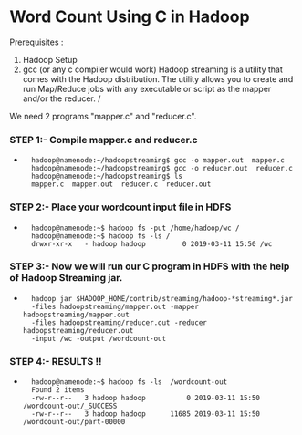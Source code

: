 # Word Count Using C in Hadoop
Prerequisites :
1. Hadoop Setup
2. gcc (or any c compiler would work)
Hadoop streaming is a utility that comes with the Hadoop distribution. The utility allows you to create and run Map/Reduce jobs with any executable or script as the mapper and/or the reducer. /

We need 2 programs "mapper.c" and "reducer.c".

### STEP 1:- Compile mapper.c and reducer.c
- 
  ```
    hadoop@namenode:~/hadoopstreaming$ gcc -o mapper.out  mapper.c
    hadoop@namenode:~/hadoopstreaming$ gcc -o reducer.out  reducer.c
    hadoop@namenode:~/hadoopstreaming$ ls
    mapper.c  mapper.out  reducer.c  reducer.out
  ```
  
### STEP 2:- Place your wordcount input file in HDFS
-
  ```
    hadoop@namenode:~$ hadoop fs -put /home/hadoop/wc /
    hadoop@namenode:~$ hadoop fs -ls /
    drwxr-xr-x   - hadoop hadoop         0 2019-03-11 15:50 /wc
  ```

### STEP 3:- Now we will run our C program in HDFS with the help of  Hadoop Streaming jar.
-
  ```
    hadoop jar $HADOOP_HOME/contrib/streaming/hadoop-*streaming*.jar 
    -files hadoopstreaming/mapper.out -mapper hadoopstreaming/mapper.out 
    -files hadoopstreaming/reducer.out -reducer hadoopstreaming/reducer.out 
    -input /wc -output /wordcount-out
  ```
### STEP 4:- RESULTS !!
-
  ```
    hadoop@namenode:~$ hadoop fs -ls  /wordcount-out
    Found 2 items
    -rw-r--r--   3 hadoop hadoop          0 2019-03-11 15:50 /wordcount-out/_SUCCESS
    -rw-r--r--   3 hadoop hadoop      11685 2019-03-11 15:50 /wordcount-out/part-00000
  ```
